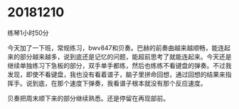 # 20181210

练琴1小时50分

今天加了一下班，常规练习，bwv847和贝奏。巴赫的前奏曲越来越顺畅，能连起来的部分越来越多，说到底还是记忆的问题，能超前思考了就能连起来。今天还是继续单独练习下急板的部分，双手单手都练，然后也练练不看键盘的弹奏。不过我发现，即使不看键盘，我也没有看着谱子，脑子里拼命回想，通过回想的结果来指挥手。说到底，在那个速度下弹奏，我看谱子根本就没有那个反应速度。

贝奏把周末顺下来的部分继续熟悉。还是停留在再现部前。
